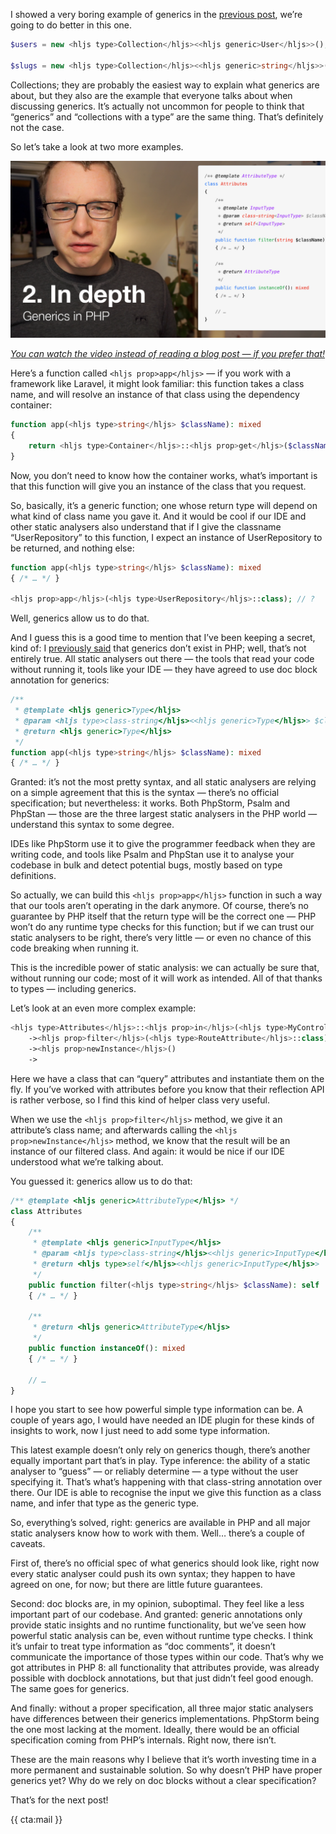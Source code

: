 I showed a very boring example of generics in the [previous post](/blog/generics-in-php-1), we’re going to do better in this one.

```php
$users = new <hljs type>Collection</hljs><<hljs generic>User</hljs>>();

$slugs = new <hljs type>Collection</hljs><<hljs generic>string</hljs>>();
```

Collections; they are probably the easiest way to explain what generics are about, but they also are the example that everyone talks about when discussing generics. It’s actually not uncommon for people to think that “generics” and “collections with a type” are the same thing. That’s definitely not the case.

So let’s take a look at two more examples.

<div class="sidenote">
<div class="center">
    <a href="https://www.youtube.com/watch?v=5CwOuHCp29I&list=PL0bgkxUS9EaKyOugEDffRzsvupBE2YEoD&index=2&ab_channel=BrentRoose" target="_blank" rel="noopener noreferrer">
        <img class="small" src="/resources/img/static/generics-thumb-2.png">
        <p><em class="center small">You can watch the video instead of reading a blog post — if you prefer that!</em></p>
    </a>
</div>
</div>

Here’s a function called `<hljs prop>app</hljs>` — if you work with a framework like Laravel, it might look familiar: this function takes a class name, and will resolve an instance of that class using the dependency container:

```php
function app(<hljs type>string</hljs> $className): mixed
{
    return <hljs type>Container</hljs>::<hljs prop>get</hljs>($className);
}
```

Now, you don’t need to know how the container works, what’s important is that this function will give you an instance of the class that you request.

So, basically, it’s a generic function; one whose return type will depend on what kind of class name you gave it. And it would be cool if our IDE and other static analysers also understand that if I give the classname “UserRepository” to this function, I expect an instance of UserRepository to be returned, and nothing else:

```php
function app(<hljs type>string</hljs> $className): mixed
{ /* … */ }

<hljs prop>app</hljs>(<hljs type>UserRepository</hljs>::class); // ?
```

Well, generics allow us to do that.

And I guess this is a good time to mention that I’ve been keeping a secret, kind of: I [previously said](/blog/generics-in-php-1) that generics don’t exist in PHP; well, that’s not entirely true. All static analysers out there — the tools that read your code without running it, tools like your IDE — they have agreed to use doc block annotation for generics:

```php
/**
 * @template <hljs generic>Type</hljs>
 * @param <hljs type>class-string</hljs><<hljs generic>Type</hljs>> $className
 * @return <hljs generic>Type</hljs>
 */
function app(<hljs type>string</hljs> $className): mixed
{ /* … */ }
```

Granted: it’s not the most pretty syntax, and all static analysers are relying on a simple agreement that this is the syntax — there’s no official specification; but nevertheless: it works. Both PhpStorm, Psalm and PhpStan — those are the three largest static analysers in the PHP world — understand this syntax to some degree.

IDEs like PhpStorm use it to give the programmer feedback when they are writing code, and tools like Psalm and PhpStan use it to analyse your codebase in bulk and detect potential bugs, mostly based on type definitions.

So actually, we can build this `<hljs prop>app</hljs>` function in such a way that our tools aren’t operating in the dark anymore. Of course, there’s no guarantee by PHP itself that the return type will be the correct one — PHP won’t do any runtime type checks for this function; but if we can trust our static analysers to be right, there’s very little — or even no chance of this code breaking when running it.

This is the incredible power of static analysis: we can actually be sure that, without running our code; most of it will work as intended. All of that thanks to types — including generics.

Let’s look at an even more complex example:

```php
<hljs type>Attributes</hljs>::<hljs prop>in</hljs>(<hljs type>MyController</hljs>::class)
    -><hljs prop>filter</hljs>(<hljs type>RouteAttribute</hljs>::class)
    -><hljs prop>newInstance</hljs>()
    ->
```

Here we have a class that can “query” attributes and instantiate them on the fly. If you’ve worked with attributes before you know that their reflection API is rather verbose, so I find this kind of helper class very useful.

When we use the `<hljs prop>filter</hljs>` method, we give it an attribute’s class name; and afterwards calling the `<hljs prop>newInstance</hljs>` method, we know that the result will be an instance of our filtered class. And again: it would be nice if our IDE understood what we’re talking about.

You guessed it: generics allow us to do that:

```php
/** @template <hljs generic>AttributeType</hljs> */
class Attributes
{
    /**
     * @template <hljs generic>InputType</hljs>
     * @param <hljs type>class-string</hljs><<hljs generic>InputType</hljs>> $className
     * @return <hljs type>self</hljs><<hljs generic>InputType</hljs>>
     */
    public function filter(<hljs type>string</hljs> $className): self
    { /* … */ }
 
    /**
     * @return <hljs generic>AttributeType</hljs> 
     */   
    public function instanceOf(): mixed
    { /* … */ }
    
    // …
}
```

I hope you start to see how powerful simple type information can be. A couple of years ago, I would have needed an IDE plugin for these kinds of insights to work, now I just need to add some type information.

This latest example doesn’t only rely on generics though, there’s another equally important part that’s in play. Type inference: the ability of a static analyser to “guess” — or reliably determine — a type without the user specifying it. That’s what’s happening with that class-string annotation over there. Our IDE is able to recognise the input we give this function as a class name, and infer that type as the generic type.

So, everything’s solved, right: generics are available in PHP and all major static analysers know how to work with them. Well… there’s a couple of caveats.

First of, there’s no official spec of what generics should look like, right now every static analyser could push its own syntax; they happen to have agreed on one, for now; but there are little future guarantees.

Second: doc blocks are, in my opinion, suboptimal. They feel like a less important part of our codebase. And granted: generic annotations only provide static insights and no runtime functionality, but we’ve seen how powerful static analysis can be, even without runtime type checks. I think it’s unfair to treat type information as “doc comments”, it doesn’t communicate the importance of those types within our code. That’s why we got attributes in PHP 8: all functionality that attributes provide, was already possible with docblock annotations, but that just didn’t feel good enough. The same goes for generics.

And finally: without a proper specification, all three major static analysers have differences between their generics implementations. PhpStorm being the one most lacking at the moment. Ideally, there would be an official specification coming from PHP’s internals. Right now, there isn’t.

These are the main reasons why I believe that it’s worth investing time in a more permanent and sustainable solution. So why doesn’t PHP have proper generics yet? Why do we rely on doc blocks without a clear specification?

That’s for the next post!

{{ cta:mail }}
